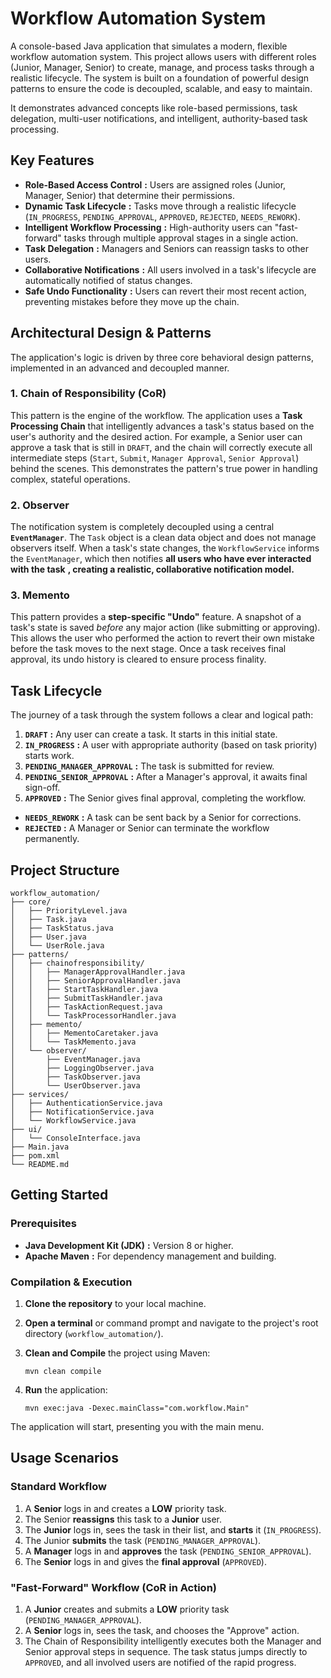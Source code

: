 # Workflow Automation System

A console-based Java application that simulates a modern, flexible workflow automation system. This project allows users with different roles (Junior, Manager, Senior) to create, manage, and process tasks through a realistic lifecycle. The system is built on a foundation of powerful design patterns to ensure the code is decoupled, scalable, and easy to maintain.

It demonstrates advanced concepts like role-based permissions, task delegation, multi-user notifications, and intelligent, authority-based task processing.

## Key Features

* **Role-Based Access Control** **:** Users are assigned roles (Junior, Manager, Senior) that determine their permissions.
* **Dynamic Task Lifecycle** **:** Tasks move through a realistic lifecycle (`IN_PROGRESS`, `PENDING_APPROVAL`, `APPROVED`, `REJECTED`, `NEEDS_REWORK`).
* **Intelligent Workflow Processing** **:** High-authority users can "fast-forward" tasks through multiple approval stages in a single action.
* **Task Delegation** **:** Managers and Seniors can reassign tasks to other users.
* **Collaborative Notifications** **:** All users involved in a task's lifecycle are automatically notified of status changes.
* **Safe Undo Functionality** **:** Users can revert their most recent action, preventing mistakes before they move up the chain.

## Architectural Design & Patterns

The application's logic is driven by three core behavioral design patterns, implemented in an advanced and decoupled manner.

### 1. Chain of Responsibility (CoR)

This pattern is the engine of the workflow. The application uses a **Task Processing Chain** that intelligently advances a task's status based on the user's authority and the desired action. For example, a Senior user can approve a task that is still in `DRAFT`, and the chain will correctly execute all intermediate steps (`Start`, `Submit`, `Manager Approval`, `Senior Approval`) behind the scenes. This demonstrates the pattern's true power in handling complex, stateful operations.

### 2. Observer

The notification system is completely decoupled using a central **`EventManager`**. The `Task` object is a clean data object and does not manage observers itself. When a task's state changes, the `WorkflowService` informs the `EventManager`, which then notifies  **all users who have ever interacted with the task** **, creating a realistic, collaborative notification model.**

### 3. Memento

This pattern provides a **step-specific "Undo"** feature. A snapshot of a task's state is saved *before* any major action (like submitting or approving). This allows the user who performed the action to revert their own mistake before the task moves to the next stage. Once a task receives final approval, its undo history is cleared to ensure process finality.

## Task Lifecycle

The journey of a task through the system follows a clear and logical path:

1. **`DRAFT`** **:** Any user can create a task. It starts in this initial state.
2. **`IN_PROGRESS`** **:** A user with appropriate authority (based on task priority) starts work.
3. **`PENDING_MANAGER_APPROVAL`** **:** The task is submitted for review.
4. **`PENDING_SENIOR_APPROVAL`** **:** After a Manager's approval, it awaits final sign-off.
5. **`APPROVED`** **:** The Senior gives final approval, completing the workflow.

* **`NEEDS_REWORK`** **:** A task can be sent back by a Senior for corrections.
* **`REJECTED`** **:** A Manager or Senior can terminate the workflow permanently.

## Project Structure

```
workflow_automation/
├── core/
│   ├── PriorityLevel.java
│   ├── Task.java
│   ├── TaskStatus.java
│   ├── User.java
│   └── UserRole.java
├── patterns/
│   ├── chainofresponsibility/
│   │   ├── ManagerApprovalHandler.java
│   │   ├── SeniorApprovalHandler.java
│   │   ├── StartTaskHandler.java
│   │   ├── SubmitTaskHandler.java
│   │   ├── TaskActionRequest.java
│   │   └── TaskProcessorHandler.java
│   ├── memento/
│   │   ├── MementoCaretaker.java
│   │   └── TaskMemento.java
│   └── observer/
│       ├── EventManager.java
│       ├── LoggingObserver.java
│       ├── TaskObserver.java
│       └── UserObserver.java
├── services/
│   ├── AuthenticationService.java
│   ├── NotificationService.java
│   └── WorkflowService.java
├── ui/
│   └── ConsoleInterface.java
├── Main.java
├── pom.xml
└── README.md
```

## Getting Started

### Prerequisites

* **Java Development Kit (JDK)** **:** Version 8 or higher.
* **Apache Maven** **:** For dependency management and building.

### Compilation & Execution

1. **Clone the repository** to your local machine.
2. **Open a terminal** or command prompt and navigate to the project's root directory (`workflow_automation/`).
3. **Clean and Compile** the project using Maven:

   ```
   mvn clean compile
   ```
4. **Run** the application:

   ```
   mvn exec:java -Dexec.mainClass="com.workflow.Main"
   ```

The application will start, presenting you with the main menu.

## Usage Scenarios

### Standard Workflow

1. A **Senior** logs in and creates a **LOW** priority task.
2. The Senior **reassigns** this task to a **Junior** user.
3. The **Junior** logs in, sees the task in their list, and **starts** it (`IN_PROGRESS`).
4. The Junior **submits** the task (`PENDING_MANAGER_APPROVAL`).
5. A **Manager** logs in and **approves** the task (`PENDING_SENIOR_APPROVAL`).
6. The **Senior** logs in and gives the **final approval** (`APPROVED`).

### "Fast-Forward" Workflow (CoR in Action)

1. A **Junior** creates and submits a **LOW** priority task (`PENDING_MANAGER_APPROVAL`).
2. A **Senior** logs in, sees the task, and chooses the "Approve" action.
3. The Chain of Responsibility intelligently executes both the Manager and Senior approval steps in sequence. The task status jumps directly to `APPROVED`, and all involved users are notified of the rapid progress.
